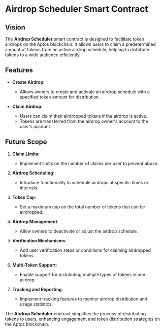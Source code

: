 # Airdrop Scheduler Smart Contract

## Vision

The **Airdrop Scheduler** smart contract is designed to facilitate token airdrops on the Aptos blockchain. It allows users to claim a predetermined amount of tokens from an active airdrop schedule, helping to distribute tokens to a wide audience efficiently.

## Features

- **Create Airdrop**:

  - Allows owners to create and activate an airdrop schedule with a specified token amount for distribution.

- **Claim Airdrop**:
  - Users can claim their airdropped tokens if the airdrop is active.
  - Tokens are transferred from the airdrop owner's account to the user's account.

## Future Scope

1. **Claim Limits**:

   - Implement limits on the number of claims per user to prevent abuse.

2. **Airdrop Scheduling**:

   - Introduce functionality to schedule airdrops at specific times or intervals.

3. **Token Cap**:

   - Set a maximum cap on the total number of tokens that can be airdropped.

4. **Airdrop Management**:

   - Allow owners to deactivate or adjust the airdrop schedule.

5. **Verification Mechanisms**:

   - Add user verification steps or conditions for claiming airdropped tokens.

6. **Multi-Token Support**:

   - Enable support for distributing multiple types of tokens in one airdrop.

7. **Tracking and Reporting**:
   - Implement tracking features to monitor airdrop distribution and usage statistics.

The **Airdrop Scheduler** contract simplifies the process of distributing tokens to users, enhancing engagement and token distribution strategies on the Aptos blockchain.

